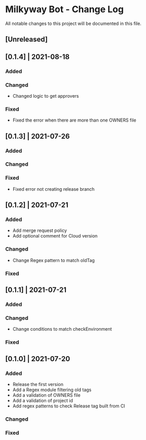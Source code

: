 # Milkyway Bot - Change Log
All notable changes to this project will be documented in this file.

## [Unreleased]

## [0.1.4] | 2021-08-18
### Added
### Changed
- Changed logic to get approvers
### Fixed
- Fixed the error when there are more than one OWNERS file

## [0.1.3] | 2021-07-26
### Added
### Changed
### Fixed
- Fixed error not creating release branch

## [0.1.2] | 2021-07-21
### Added
- Add merge request policy
- Add optional comment for Cloud version
### Changed
- Change Regex pattern to match oldTag
### Fixed

## [0.1.1] | 2021-07-21
### Added
### Changed
- Change conditions to match checkEnvironment
### Fixed

## [0.1.0] | 2021-07-20
### Added
- Release the first version
- Add a Regex module filtering old tags
- Add a validation of OWNERS file
- Add a validation of project id
- Add regex patterns to check Release tag built from CI
### Changed
### Fixed